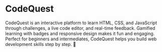 # CodeQuest
CodeQuest is an interactive platform to learn HTML, CSS, and JavaScript through challenges, a live code editor, and real-time feedback. Gamified learning with badges and responsive design makes it fun and engaging. Perfect for beginners and intermediates, CodeQuest helps you build web development skills step by step. 🚀

